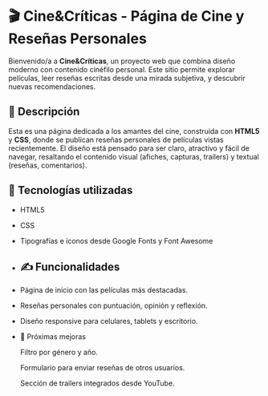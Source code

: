 # 🎬 Cine&Críticas - Página de Cine y Reseñas Personales

Bienvenido/a a **Cine&Críticas**, un proyecto web que combina diseño moderno con contenido cinéfilo personal. Este sitio permite explorar películas, leer reseñas escritas desde una mirada subjetiva, y descubrir nuevas recomendaciones.

## 📌 Descripción

Esta es una página dedicada a los amantes del cine, construida con **HTML5** y **CSS**, donde se publican reseñas personales de películas vistas recientemente. El diseño está pensado para ser claro, atractivo y fácil de navegar, resaltando el contenido visual (afiches, capturas, trailers) y textual (reseñas, comentarios).

## 🧱 Tecnologías utilizadas

- HTML5
- CSS
- Tipografías e íconos desde Google Fonts y Font Awesome

- ## ✍️ Funcionalidades

- Página de inicio con las películas más destacadas.
- Reseñas personales con puntuación, opinión y reflexión.
- Diseño responsive para celulares, tablets y escritorio.

- 📌 Próximas mejoras

    Filtro por género y año.

    Formulario para enviar reseñas de otros usuarios.

    Sección de trailers integrados desde YouTube.
